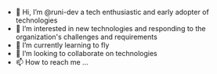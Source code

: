 - 👋 Hi, I’m @runi-dev a tech enthusiastic and early adopter of technologies
- 👀 I’m interested in new technologies and responding to the organization's challenges and requirements
- 🌱 I’m currently learning to fly
- 💞️ I’m looking to collaborate on technologies
- 📫 How to reach me ...
<!---
runi-dev/runi-dev is a ✨ special ✨ repository because its `README.md` (this file) appears on your GitHub profile.
You can click the Preview link to take a look at your changes.
--->
